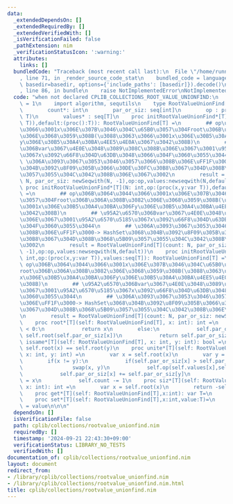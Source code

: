 ```yaml
---
data:
  _extendedDependsOn: []
  _extendedRequiredBy: []
  _extendedVerifiedWith: []
  _isVerificationFailed: false
  _pathExtension: nim
  _verificationStatusIcon: ':warning:'
  attributes:
    links: []
  bundledCode: "Traceback (most recent call last):\n  File \"/home/runner/.local/lib/python3.10/site-packages/onlinejudge_verify/documentation/build.py\"\
    , line 71, in _render_source_code_stat\n    bundled_code = language.bundle(stat.path,\
    \ basedir=basedir, options={'include_paths': [basedir]}).decode()\n  File \"/home/runner/.local/lib/python3.10/site-packages/onlinejudge_verify/languages/nim.py\"\
    , line 86, in bundle\n    raise NotImplementedError\nNotImplementedError\n"
  code: "when not declared CPLIB_COLLECTIONS_ROOT_VALUE_UNIONFIND:\n    const CPLIB_COLLECTIONS_UNIONFIND*\
    \ = 1\n    import algorithm, sequtils\n    type RootValueUnionFind[T] = ref object\n\
    \        count*: int\n        par_or_siz: seq[int]\n        op : proc(x,y:var\
    \ T)\n        values* : seq[T]\n    proc initRootValueUnionFind*[T](N: int,op:(proc(x,y:var\
    \ T)),default:(proc():T)): RootValueUnionFind[T] =\n        ## op\u306B\u3064\u3044\
    \u3066\u3001x\u306E\u307B\u3046\u304C\u65B0\u3057\u304Froot\u306B\u306A\u308B\u3082\
    \u306E\u3068\u3059\u308B(\u3088\u3063\u3066\u3001x\u306E\u30B5\u30A4\u30BA\u306F\
    y\u306E\u30B5\u30A4\u30BA\u4EE5\u4E0A\u3067\u3042\u308B)\n        ## \u95A2\u6570\
    \u306Bvar\u3067\u4E0E\u3048\u3089\u308C\u308B\u306E\u3067\u3001\u95A2\u6570\u5185\
    \u3067x\u3092\u66F8\u304D\u63DB\u3048\u3066\u304F\u3060\u3055\u3044\n        ##\
    \ \u306A\u3093\u3067\u3053\u3046\u3057\u3066\u308B\u306E\uFF1F\u3000-> HashSet\u3068\
    \u304B\u3092\u8F09\u305B\u3066\u30DE\u30FC\u30B8\u3067\u304D\u308B\u3068\u5B09\
    \u3057\u3055\u304C\u3042\u308B\u306E\u3067\u3002\n        result = RootValueUnionFind[T](count:\
    \ N, par_or_siz: newSeqwith(N, -1),op:op,values:newseqwith(N,default()))\n   \
    \ proc initRootValueUnionFind*[T](N: int,op:(proc(x,y:var T)),default:T): RootValueUnionFind[T]\
    \ =\n        ## op\u306B\u3064\u3044\u3066\u3001x\u306E\u307B\u3046\u304C\u65B0\
    \u3057\u304Froot\u306B\u306A\u308B\u3082\u306E\u3068\u3059\u308B(\u3088\u3063\u3066\
    \u3001x\u306E\u30B5\u30A4\u30BA\u306Fy\u306E\u30B5\u30A4\u30BA\u4EE5\u4E0A\u3067\
    \u3042\u308B)\n        ## \u95A2\u6570\u306Bvar\u3067\u4E0E\u3048\u3089\u308C\u308B\
    \u306E\u3067\u3001\u95A2\u6570\u5185\u3067x\u3092\u66F8\u304D\u63DB\u3048\u3066\
    \u304F\u3060\u3055\u3044\n        ## \u306A\u3093\u3067\u3053\u3046\u3057\u3066\
    \u308B\u306E\uFF1F\u3000-> HashSet\u3068\u304B\u3092\u8F09\u305B\u3066\u30DE\u30FC\
    \u30B8\u3067\u304D\u308B\u3068\u5B09\u3057\u3055\u304C\u3042\u308B\u306E\u3067\
    \u3002\n        result = RootValueUnionFind[T](count: N, par_or_siz: newSeqwith(N,\
    \ -1),op:op,values:newseqwith(N,default))\n    proc initRootValueUnionFind*[T](N:\
    \ int,op:(proc(x,y:var T)),values:seq[T]): RootValueUnionFind[T] =\n        ##\
    \ op\u306B\u3064\u3044\u3066\u3001x\u306E\u307B\u3046\u304C\u65B0\u3057\u304F\
    root\u306B\u306A\u308B\u3082\u306E\u3068\u3059\u308B(\u3088\u3063\u3066\u3001\
    x\u306E\u30B5\u30A4\u30BA\u306Fy\u306E\u30B5\u30A4\u30BA\u4EE5\u4E0A\u3067\u3042\
    \u308B)\n        ## \u95A2\u6570\u306Bvar\u3067\u4E0E\u3048\u3089\u308C\u308B\u306E\
    \u3067\u3001\u95A2\u6570\u5185\u3067x\u3092\u66F8\u304D\u63DB\u3048\u3066\u304F\
    \u3060\u3055\u3044\n        ## \u306A\u3093\u3067\u3053\u3046\u3057\u3066\u308B\
    \u306E\uFF1F\u3000-> HashSet\u3068\u304B\u3092\u8F09\u305B\u3066\u30DE\u30FC\u30B8\
    \u3067\u304D\u308B\u3068\u5B09\u3057\u3055\u304C\u3042\u308B\u306E\u3067\u3002\
    \n        result = RootValueUnionFind[T](count: N, par_or_siz: newSeqwith(N, -1),op:op,values:values)\n\
    \    proc root*[T](self: RootValueUnionFind[T], x: int): int =\n        if self.par_or_siz[x]\
    \ < 0:\n            return x\n        else:\n            self.par_or_siz[x] =\
    \ self.root(self.par_or_siz[x])\n            return self.par_or_siz[x]\n    proc\
    \ issame*[T](self: RootValueUnionFind[T], x: int, y: int): bool =\n        return\
    \ self.root(x) == self.root(y)\n    proc unite*[T](self: RootValueUnionFind[T],\
    \ x: int, y: int) =\n        var x = self.root(x)\n        var y = self.root(y)\n\
    \        if(x != y):\n            if(self.par_or_siz[x] > self.par_or_siz[y]):\n\
    \                swap(x, y)\n            self.op(self.values[x],self.values[y])\n\
    \            self.par_or_siz[x] += self.par_or_siz[y]\n            self.par_or_siz[y]\
    \ = x\n            self.count -= 1\n    proc siz*[T](self: RootValueUnionFind[T],\
    \ x: int): int =\n        var x = self.root(x)\n        return -self.par_or_siz[x]\n\
    \    proc get*[T](self: RootValueUnionFind[T],x:int): var T=\n        return self.values[self.root(x)]\n\
    \    proc set*[T](self: RootValueUnionFind[T],x:int,value:T)=\n        self.values[self.root(x)]\
    \ = value\n\n\n"
  dependsOn: []
  isVerificationFile: false
  path: cplib/collections/rootvalue_unionfind.nim
  requiredBy: []
  timestamp: '2024-09-21 22:43:30+09:00'
  verificationStatus: LIBRARY_NO_TESTS
  verifiedWith: []
documentation_of: cplib/collections/rootvalue_unionfind.nim
layout: document
redirect_from:
- /library/cplib/collections/rootvalue_unionfind.nim
- /library/cplib/collections/rootvalue_unionfind.nim.html
title: cplib/collections/rootvalue_unionfind.nim
---
```


